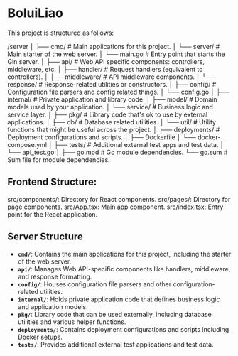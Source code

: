 # BoluiLiao

This project is structured as follows:

/server
│
├── cmd/                     # Main applications for this project.
│   └── server/              # Main starter of the web server.
│       └── main.go          # Entry point that starts the Gin server.
│
├── api/                     # Web API specific components: controllers, middleware, etc.
│   ├── handler/             # Request handlers (equivalent to controllers).
│   ├── middleware/          # API middleware components.
│   └── response/            # Response-related utilities or constructors.
│
├── config/                  # Configuration file parsers and config related things.
│   └── config.go
│
├── internal/                # Private application and library code.
│   ├── model/               # Domain models used by your application.
│   └── service/             # Business logic and service layer.
│
├── pkg/                     # Library code that's ok to use by external applications.
│   ├── db/                  # Database related utilities.
│   └── util/                # Utility functions that might be useful across the project.
│
├── deployments/             # Deployment configurations and scripts.
│   ├── Dockerfile
│   └── docker-compose.yml
│
├── tests/                   # Additional external test apps and test data.
│   └── api_test.go
│
├── go.mod                   # Go module dependencies.
└── go.sum                   # Sum file for module dependencies.


## Frontend Structure:
src/components/: Directory for React components.
src/pages/: Directory for page components.
src/App.tsx: Main app component.
src/index.tsx: Entry point for the React application.

## Server Structure

- **`cmd/`**: Contains the main applications for this project, including the starter of the web server.
- **`api/`**: Manages Web API-specific components like handlers, middleware, and response formatting.
- **`config/`**: Houses configuration file parsers and other configuration-related utilities.
- **`internal/`**: Holds private application code that defines business logic and application models.
- **`pkg/`**: Library code that can be used externally, including database utilities and various helper functions.
- **`deployments/`**: Contains deployment configurations and scripts including Docker setups.
- **`tests/`**: Provides additional external test applications and test data.

